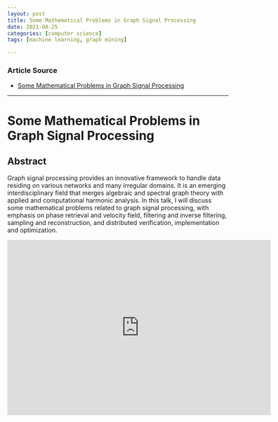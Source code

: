 ```yaml
---
layout: post
title: Some Mathematical Problems in Graph Signal Processing
date: 2021-08-25
categories: [computer science]
tags: [machine learning, graph mining]

---
```


### Article Source

* [Some Mathematical Problems in Graph Signal Processing](https://www.youtube.com/watch?v=-7akjHU6WZQ)


---


# Some Mathematical Problems in Graph Signal Processing

## Abstract

Graph signal processing provides an innovative framework to handle data residing on various networks and many irregular domains. It is an emerging interdisciplinary field that merges algebraic and spectral graph theory with applied and computational harmonic analysis. In this talk, I will discuss some mathematical problems related to graph signal processing, with emphasis on phase retrieval and velocity field, filtering and inverse filtering, sampling and reconstruction, and distributed verification, implementation and optimization.

<iframe width="600" height="400" src="https://www.youtube.com/embed/-7akjHU6WZQ" title="YouTube video player" frameborder="0" allow="accelerometer; autoplay; clipboard-write; encrypted-media; gyroscope; picture-in-picture" allowfullscreen></iframe>